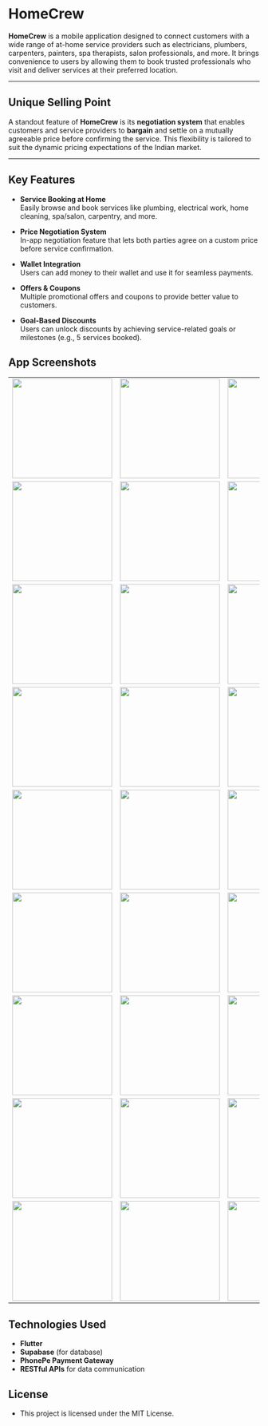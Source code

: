 # HomeCrew

**HomeCrew** is a mobile application designed to connect customers with a wide range of at-home service providers such as electricians, plumbers, carpenters, painters, spa therapists, salon professionals, and more. It brings convenience to users by allowing them to book trusted professionals who visit and deliver services at their preferred location.

---

## Unique Selling Point

A standout feature of **HomeCrew** is its **negotiation system** that enables customers and service providers to **bargain** and settle on a mutually agreeable price before confirming the service. This flexibility is tailored to suit the dynamic pricing expectations of the Indian market.

---

## Key Features

- **Service Booking at Home**  
  Easily browse and book services like plumbing, electrical work, home cleaning, spa/salon, carpentry, and more.

- **Price Negotiation System**  
  In-app negotiation feature that lets both parties agree on a custom price before service confirmation.

- **Wallet Integration**  
  Users can add money to their wallet and use it for seamless payments.

- **Offers & Coupons**  
  Multiple promotional offers and coupons to provide better value to customers.

- **Goal-Based Discounts**  
  Users can unlock discounts by achieving service-related goals or milestones (e.g., 5 services booked).

## App Screenshots

<table>
  <tr>
    <td><img src="https://github.com/user-attachments/assets/7972f202-d7f3-4c83-909b-97ad7666ecc3" width="200"/></td>
    <td><img src="https://github.com/user-attachments/assets/fdfaa078-8493-4fb3-bf77-ef4474d313f5" width="200"/></td>
    <td><img src="https://github.com/user-attachments/assets/3eb9645b-87fa-470c-9918-010313d25332" width="200"/></td>
  </tr>
  <tr>
    <td><img src="https://github.com/user-attachments/assets/7fb2c361-147c-4b31-a515-517d9c57875b" width="200"/></td>
    <td><img src="https://github.com/user-attachments/assets/d9026497-3a05-410b-affe-6fa2571ee3ad" width="200"/></td>
    <td><img src="https://github.com/user-attachments/assets/15ce0359-7632-45e4-a081-510fceea3d1b" width="200"/></td>
  </tr>
  <tr>
    <td><img src="https://github.com/user-attachments/assets/a6b960bf-5a80-4e82-8140-33c346c6c0e6" width="200"/></td>
    <td><img src="https://github.com/user-attachments/assets/e20fd2d0-3333-497a-8140-e9d459601330" width="200"/></td>
    <td><img src="https://github.com/user-attachments/assets/bb3fca7c-de14-47be-a07b-68dbc82015bd" width="200"/></td>
  </tr>
  <tr>
    <td><img src="https://github.com/user-attachments/assets/5fa8dcc4-0d02-4530-a775-9f420319465c" width="200"/></td>
    <td><img src="https://github.com/user-attachments/assets/93d85e1b-aea1-405b-a6a8-eb594dfc7198" width="200"/></td>
    <td><img src="https://github.com/user-attachments/assets/2c7de107-cc60-463a-b510-c58fe7d6e429" width="200"/></td>
  </tr>
  <tr>
    <td><img src="https://github.com/user-attachments/assets/abbf3a91-66ae-4938-a313-a405d35d9ead" width="200"/></td>
    <td><img src="https://github.com/user-attachments/assets/9bbc8ae8-deaa-40eb-a3ca-3d6786440f0d" width="200"/></td>
    <td><img src="https://github.com/user-attachments/assets/c48f0bf6-6a16-4c55-bbe9-9c9ce390d86d" width="200"/></td>
  </tr>
  <tr>
    <td><img src="https://github.com/user-attachments/assets/16a22c5e-433e-4680-ad49-2d7c7dadd979" width="200"/></td>
    <td><img src="https://github.com/user-attachments/assets/aa3852d2-c351-49d4-9f52-926a2d53a8e2" width="200"/></td>
    <td><img src="https://github.com/user-attachments/assets/ed84794c-7ffd-4e83-8ecf-ea377f4cce5b" width="200"/></td>
  </tr>
  <tr>
    <td><img src="https://github.com/user-attachments/assets/c7912c35-4c32-47a5-836d-a5649eeed62a" width="200"/></td>
    <td><img src="https://github.com/user-attachments/assets/e0cdb8b4-c282-45d7-9ce7-f248dca0b92a" width="200"/></td>
    <td><img src="https://github.com/user-attachments/assets/0156f418-0521-435e-bfad-9a6cc1b88fd7" width="200"/></td>
  </tr>
  <tr>
    <td><img src="https://github.com/user-attachments/assets/933120ea-1883-4ae1-b4e8-425e1e5edf85" width="200"/></td>
    <td><img src="https://github.com/user-attachments/assets/792da3b4-141c-4a74-9c08-e563b19860ee" width="200"/></td>
    <td><img src="https://github.com/user-attachments/assets/989a7e85-b80e-496c-9f69-4f816dc914f1" width="200"/></td>
  </tr>
  <tr>
    <td><img src="https://github.com/user-attachments/assets/5e324dac-5d25-45d1-bc76-a045843ebd89" width="200"/></td>
    <td><img src="https://github.com/user-attachments/assets/4be34460-7941-4763-9c99-f1a32913bcb3" width="200"/></td>
    <td><img src="https://github.com/user-attachments/assets/dc85fa30-dd79-48c3-aeda-7ac0faa8e067" width="200"/></td>
  </tr>
</table>

## Technologies Used

- **Flutter**
- **Supabase** (for database)
- **PhonePe Payment Gateway**
- **RESTful APIs** for data communication

## License

- This project is licensed under the MIT License.

